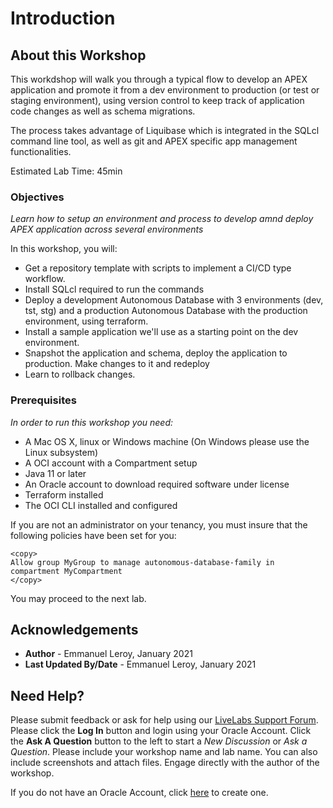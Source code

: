 # Introduction

## About this Workshop

This workdshop will walk you through a typical flow to develop an APEX application and promote it from a dev environment to production (or test or staging environment), using version control to keep track of application code changes as well as schema migrations.

The process takes advantage of Liquibase which is integrated in the SQLcl command line tool, as well as git and APEX specific app management functionalities.

Estimated Lab Time: 45min

### Objectives

*Learn how to setup an environment and process to develop amnd deploy APEX application across several environments*

In this workshop, you will:
- Get a repository template with scripts to implement a CI/CD type workflow.
- Install SQLcl required to run the commands
- Deploy a development Autonomous Database with 3 environments (dev, tst, stg) and a production Autonomous Database with the production environment, using terraform.
- Install a sample application we'll use as a starting point on the dev environment.
- Snapshot the application and schema, deploy the application to production. Make changes to it and redeploy
- Learn to rollback changes.

### Prerequisites

*In order to run this workshop you need:*

* A Mac OS X, linux or Windows machine (On Windows please use the Linux subsystem)
* A OCI account with a Compartment setup
* Java 11 or later
* An Oracle account to download required software under license
* Terraform installed
* The OCI CLI installed and configured

If you are not an administrator on your tenancy, you must insure that the following policies have been set for you:

```
<copy>
Allow group MyGroup to manage autonomous-database-family in compartment MyCompartment
</copy>
```

You may proceed to the next lab.

## Acknowledgements

 - **Author** - Emmanuel Leroy, January 2021
 - **Last Updated By/Date** - Emmanuel Leroy, January 2021

## Need Help?
Please submit feedback or ask for help using our [LiveLabs Support Forum](https://community.oracle.com/tech/developers/categories/livelab). Please click the **Log In** button and login using your Oracle Account. Click the **Ask A Question** button to the left to start a *New Discussion* or *Ask a Question*.  Please include your workshop name and lab name.  You can also include screenshots and attach files.  Engage directly with the author of the workshop.

If you do not have an Oracle Account, click [here](https://profile.oracle.com/myprofile/account/create-account.jspx) to create one.
